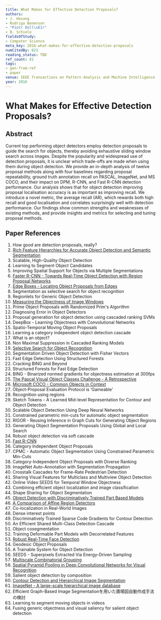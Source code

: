 ```yaml
---
title: What Makes for Effective Detection Proposals?
authors:
- J. Hosang
- Rodrigo Benenson
- "Piotr Doll\xE1r"
- B. Schiele
fieldsOfStudy:
- Computer Science
meta_key: 2016-what-makes-for-effective-detection-proposals
numCitedBy: 623
reading_status: TBD
ref_count: 81
tags:
- gen-from-ref
- paper
venue: IEEE Transactions on Pattern Analysis and Machine Intelligence
year: 2016
---
```


# What Makes for Effective Detection Proposals?

## Abstract

Current top performing object detectors employ detection proposals to guide the search for objects, thereby avoiding exhaustive sliding window search across images. Despite the popularity and widespread use of detection proposals, it is unclear which trade-offs are made when using them during object detection. We provide an in-depth analysis of twelve proposal methods along with four baselines regarding proposal repeatability, ground truth annotation recall on PASCAL, ImageNet, and MS COCO, and their impact on DPM, R-CNN, and Fast R-CNN detection performance. Our analysis shows that for object detection improving proposal localisation accuracy is as important as improving recall. We introduce a novel metric, the average recall (AR), which rewards both high recall and good localisation and correlates surprisingly well with detection performance. Our findings show common strengths and weaknesses of existing methods, and provide insights and metrics for selecting and tuning proposal methods.

## Paper References

1. How good are detection proposals, really?
2. [Rich Feature Hierarchies for Accurate Object Detection and Semantic Segmentation](2014-rich-feature-hierarchies-for-accurate-object-detection-and-semantic-segmentation)
3. Scalable, High-Quality Object Detection
4. Learning to Segment Object Candidates
5. Improving Spatial Support for Objects via Multiple Segmentations
6. [Faster R-CNN - Towards Real-Time Object Detection with Region Proposal Networks](2015-faster-r-cnn-towards-real-time-object-detection-with-region-proposal-networks)
7. [Edge Boxes - Locating Object Proposals from Edges](2014-edge-boxes-locating-object-proposals-from-edges)
8. Segmentation as selective search for object recognition
9. Regionlets for Generic Object Detection
10. [Measuring the Objectness of Image Windows](2012-measuring-the-objectness-of-image-windows)
11. Prime Object Proposals with Randomized Prim's Algorithm
12. Diagnosing Error in Object Detectors
13. Proposal generation for object detection using cascaded ranking SVMs
14. DeepBox - Learning Objectness with Convolutional Networks
15. Spatio-Temporal Moving Object Proposals
16. Learning a category independent object detection cascade
17. What is an object?
18. Non Maximal Suppression in Cascaded Ranking Models
19. [Selective Search for Object Recognition](2013-selective-search-for-object-recognition)
20. Segmentation Driven Object Detection with Fisher Vectors
21. Fast Edge Detection Using Structured Forests
22. Cracking BING and Beyond
23. Structured Forests for Fast Edge Detection
24. BING - Binarized normed gradients for objectness estimation at 300fps
25. [The Pascal Visual Object Classes Challenge - A Retrospective](2014-the-pascal-visual-object-classes-challenge-a-retrospective)
26. [Microsoft COCO - Common Objects in Context](2014-microsoft-coco-common-objects-in-context)
27. Object-Proposal Evaluation Protocol is ‘Gameable'
28. Recognition using regions
29. Sketch Tokens - A Learned Mid-level Representation for Contour and Object Detection
30. Scalable Object Detection Using Deep Neural Networks
31. Constrained parametric min-cuts for automatic object segmentation
32. RIGOR - Reusing Inference in Graph Cuts for Generating Object Regions
33. Generating Object Segmentation Proposals Using Global and Local Search
34. Robust object detection via soft cascade
35. [Fast R-CNN](2015-fast-r-cnn)
36. Category Independent Object Proposals
37. CPMC - Automatic Object Segmentation Using Constrained Parametric Min-Cuts
38. Category-Independent Object Proposals with Diverse Ranking
39. ImageNet Auto-Annotation with Segmentation Propagation
40. Crosstalk Cascades for Frame-Rate Pedestrian Detection
41. Sharing Visual Features for Multiclass and Multiview Object Detection
42. Online Video SEEDS for Temporal Window Objectness
43. Combining efficient object localization and image classification
44. Shape Sharing for Object Segmentation
45. [Object Detection with Discriminatively Trained Part Based Models](2009-object-detection-with-discriminatively-trained-part-based-models)
46. [A Comparison of Affine Region Detectors](2005-a-comparison-of-affine-region-detectors)
47. Co-localization in Real-World Images
48. Dense interest points
49. Discriminatively Trained Sparse Code Gradients for Contour Detection
50. An Efficient Shared Multi-Class Detection Cascade
51. Object cosegmentation
52. Training Deformable Part Models with Decorrelated Features
53. [Robust Real-Time Face Detection](2001-robust-real-time-face-detection)
54. Geodesic Object Proposals
55. A Trainable System for Object Detection
56. SEEDS - Superpixels Extracted Via Energy-Driven Sampling
57. [Multiscale Combinatorial Grouping](2014-multiscale-combinatorial-grouping)
58. [Spatial Pyramid Pooling in Deep Convolutional Networks for Visual Recognition](2015-spatial-pyramid-pooling-in-deep-convolutional-networks-for-visual-recognition)
59. Salient object detection by composition
60. [Contour Detection and Hierarchical Image Segmentation](2011-contour-detection-and-hierarchical-image-segmentation)
61. [ImageNet - A large-scale hierarchical image database](2009-imagenet-a-large-scale-hierarchical-image-database)
62. Efficient Graph-Based Image Segmentationを用いた圃場図自動作成手法の検討
63. Learning to segment moving objects in videos
64. Fusing generic objectness and visual saliency for salient object detection
